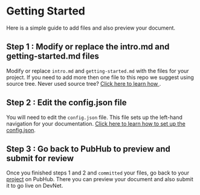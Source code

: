 # Getting Started

Here is a simple guide to add files and also preview your document.

## Step 1 : Modify or replace the intro.md and getting-started.md files

Modify or replace `intro.md` and `getting-started.md` with the files for your project. If you need to add more then one file to this repo we suggest using source tree. Never used source tree? [Click here to learn how
](https://pubhub.cisco.com/preview/579/new/#!setting-up-sourcetree/setting-up-sourcetree).

## Step 2 : Edit the config.json file

You will need to edit the `config.json` file. This file sets up the left-hand navigation for your documentation. [Click here to learn how to set up the config.json](https://pubhub.cisco.com/preview/579/new/#!adding-items-to-the-navigation-pane/adding-items-to-the-navigation-pane).

## Step 3 : Go back to PubHub to preview and submit for review

Once you finished steps 1 and 2 and `committed` your files, go back to your [project](https://pubhub.cisco.com/detail/2399/) on PubHub. There you can preview your document and also submit it to go live on DevNet.

